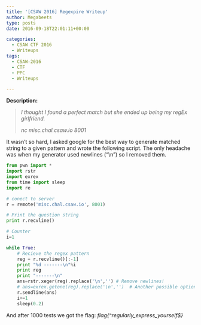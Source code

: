 ```yaml
---
title: '[CSAW 2016] Regexpire Writeup'
author: Megabeets
type: posts
date: 2016-09-18T22:01:11+00:00

categories:
  - CSAW CTF 2016
  - Writeups
tags:
  - CSAW-2016
  - CTF
  - PPC
  - Writeups

---
```

**Description:**

> _I thought I found a perfect match but she ended up being my regEx girlfriend._
> 
> _nc misc.chal.csaw.io 8001_

It wasn&#8217;t so hard, I asked google for the best way to generate matched string to a given pattern and wrote the following script. The only headache was when my generator used newlines (&#8220;\n&#8221;) so I removed them.

```python
from pwn import *
import rstr
import exrex
from time import sleep
import re

# conect to server
r = remote('misc.chal.csaw.io', 8001)

# Print the question string
print r.recvline()

# Counter
i=1

while True:
	# Recieve the regex pattern
    reg = r.recvline()[:-1]
    print "%d -------\n"%i
    print reg
    print "-------\n"
    ans=rstr.xeger(reg).replace('\n','') # Remove newlines!
    # ans=exrex.getone(reg).replace('\n','')  # Another possible option
    r.sendline(ans)
    i+=1
	sleep(0.2)
```


And after 1000 tests we got the flag: _flag{^regularly\_express\_<wbr />yourself$}_

